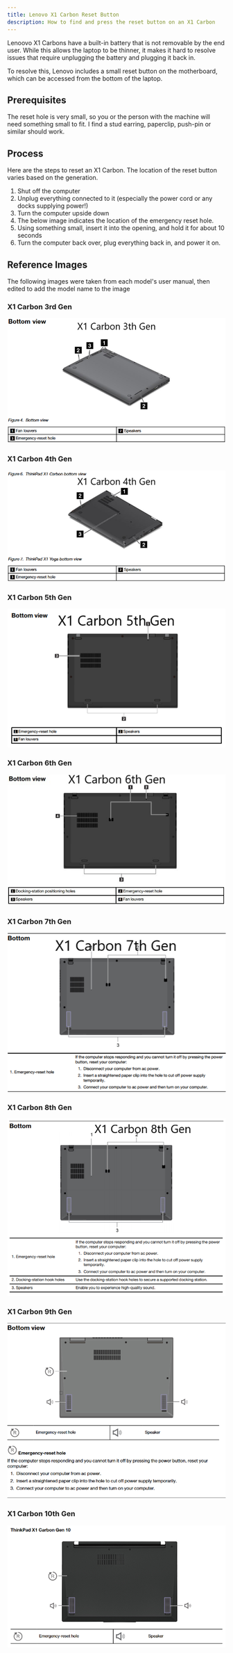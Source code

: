 ```yaml
---
title: Lenovo X1 Carbon Reset Button
description: How to find and press the reset button on an X1 Carbon
---
```


Lenoovo X1 Carbons have a built-in battery that is not removable by the end user. While this allows the laptop to be thinner, it makes it hard to resolve issues that require unplugging the battery and plugging it back in.

To resolve this, Lenovo includes a small reset button on the motherboard, which can be accessed from the bottom of the laptop. 

## Prerequisites

The reset hole is very small, so you or the person with the machine will need something small to fit. I find a stud earring, paperclip, push-pin or similar should work.

## Process

Here are the steps to reset an X1 Carbon. The location of the reset button varies based on the generation.

1. Shut off the computer
2. Unplug everything connected to it (especially the power cord or any docks supplying power!)
3. Turn the computer upside down
4. The below image indicates the location of the emergency reset hole.
5. Using something small, insert it into the opening, and hold it for about 10 seconds
6. Turn the computer back over, plug everything back in, and power it on.

## Reference Images

The following images were taken from each model's user manual, then edited to add the model name to the image

### X1 Carbon 3rd Gen

![X1 Carbon 3rd Gen Reset Hole](../../../Resources/Images/X1-Carbon-3G.png)

### X1 Carbon 4th Gen

![X1 Carbon 4th Gen Reset Hole](../../../Resources/Images/X1-Carbon-4G.png)

### X1 Carbon 5th Gen

![X1 Carbon 5th Gen Reset Hole](../../../Resources/Images/X1-Carbon-5G.png)

### X1 Carbon 6th Gen

![X1 Carbon 6th Gen Reset Hole](../../../Resources/Images/X1-Carbon-6G.jpg)

### X1 Carbon 7th Gen

![X1 Carbon 7th Gen Reset Hole](../../../Resources/Images/X1-Carbon-7G.png)

### X1 Carbon 8th Gen

![X1 Carbon 8th Gen Reset Hole](../../../Resources/Images/X1-Carbon-8G.png)

### X1 Carbon 9th Gen

![X1 Carbon 9th Gen Reset Hole](../../../Resources/Images/X1-Carbon-9G.png)

### X1 Carbon 10th Gen

![X1 Carbon 10th Gen Reset Hole](../../../Resources/Images/X1-Carbon-10G.png)
